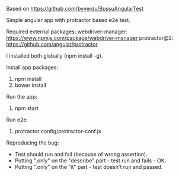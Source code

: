 Based on https://github.com/byverdu/BussuAngularTest

Simple angular app with protractor based e2e test.

Required external packages:
webdriver-manager: https://www.npmjs.com/package/webdriver-manager
protractor@2: https://github.com/angular/protractor

I installed both globally (npm install -g).

Install app packages:
1. npm install
2. bower install

Run the app:
1. npm start

Run e2e:
1. protractor config/protractor-conf.js

Reproducing the bug:
- Test should run and fail (because of wrong assertion).
- Putting ".only" on the "describe" part - test run and fails - OK.
- Putting ".only" on the "it" part - test doesn't run and passed.
